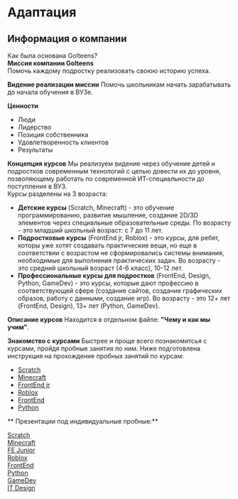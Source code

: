 # Адаптация
## Информация о компании
Как была основана GoIteens?  
**Миссия компании GoIteens**  
Помочь каждому подростку реализовать своюю историю успеха.

**Видение реализации миссии**
Помочь школьникам начать зарабатывать до начала обучения в ВУЗе.

**Ценности**
* Люди
* Лидерство
* Позиция собственника
* Удовлетворенность клиентов
* Результаты
  
**Концепция курсов**
Мы реализуем видение через обучение детей и подростков современным технологий с целью довести их до уровня, позволяющему работать по современной ИТ-специальности до поступления в ВУЗ.  
Курсы разделены на 3 возраста:
* **Детские курсы** (Scratch, Minecraft) - это обучение программированию, развитие мышление, создание 2D/3D элементов через специальные образовательные среды. По возрасту - это младший школьный возраст: с 7 до 11 лет.
* **Подростковые курсы** (FrontEnd jr, Roblox) - это курсы, для ребят, которы уже хотят создавать практические вещи, но еще в соответствии с возрастом не сформировались системы внимания, необходимые для выполнения практических задач. Во возрасту - это средний школьный возраст (4-6 класс), 10-12 лет.
* **Профессиональные курсы для подростков** (FrontEnd, Design, Python, GameDev) - это курсы, которые дают профессию в соответствующей сфере (создание сайтов, создание графических образов, работу с данными, создание игр). Во возрасту - это 12+ лет (FrontEnd, Design), 13+ лет (Python, GameDev).

**Описание курсов**
Находится в отдельном файле: **"Чему и как мы учим"**.

**Знакомство с курсами**
Быстрее и проще всего познакомитсья с курсами, пройдя пробные занятия по ним. Ниже подготовлена инструкция на прохождение пробных занятий по курсам:
* <a href = "https://github.com/mikh-maksi/probes/tree/main/scheme/scratch">Scratch</a>
* <a href = "https://github.com/mikh-maksi/probes/tree/main/scheme/minecraft">Minecraft</a>
* <a href = "https://github.com/mikh-maksi/probes/tree/main/scheme/fe_junior">FrontEnd jr</a>
* <a href = "https://github.com/mikh-maksi/probes/tree/main/scheme/roblox">Roblox</a>
* <a href = "https://github.com/mikh-maksi/probes/tree/main/scheme/fe">FrontEnd</a>
* <a href = "https://github.com/mikh-maksi/probes/tree/main/scheme/python">Python</a>


** Презентации под индивидуальные пробные:**

<a href = "https://docs.google.com/presentation/d/1vxMDiESHtBr0DYMuH-N2tOZ8VyOcrBbAFdakVd9OMDo/edit#slide=id.gf0bf12a756_0_550">Scratch</a>  
<a href = "https://docs.google.com/presentation/d/1NxEQ9eSoGul_J69W7p5WHzOtcrdoTlvlhDg7ZpE3I6A/edit#slide=id.g107f7ddf6ba_0_0">Minecraft</a>  
<a href = "https://docs.google.com/presentation/d/1zYF0S93jJZaxbT62yK9gAukiFzEuDX9u9_Xt1x8sh_A/edit#slide=id.gf9d8616dbb_0_1021">FE Junior</a>  
<a href = "https://docs.google.com/presentation/d/1Iw92MN6xu_zBz-3a3iSxEvSAZC4LfPC8cOCi__Z5NbE/edit#slide=id.g10525fe6f76_1_49">Roblox</a>  
<a href = "https://docs.google.com/presentation/d/1gvjYndjOA5x_DBWkBfRMyOMyanFz5ozy6JITl_yqBAg/edit#slide=id.p9">FrontEnd</a>  
<a href = "https://docs.google.com/presentation/d/1Z5mIxLlI4eBJhnTF6UmMmSdAbxal2XCznNPqBpxYGaA/edit#slide=id.gefaa649001_0_276">Python</a>  
<a href = "https://docs.google.com/presentation/d/17Y83uqcxsBIGO5SRGxOSEhNL3BzJsezaOYu4h4mc3wQ/edit#slide=id.g1048a870424_0_0">GameDev</a>  
<a href = "https://docs.google.com/presentation/d/1NoPALKtqjfIpoF77e0PC3ZFUmoPGmQStzvlYwLtSYA8/edit#slide=id.p16">IT Design</a>  

